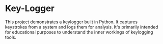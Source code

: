 # Key-Logger
This project demonstrates a keylogger built in Python. It captures keystrokes from a system and logs them for analysis. It's primarily intended for educational purposes to understand the inner workings of keylogging tools.
